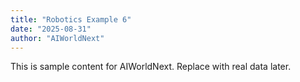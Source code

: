 ```yaml
---
title: "Robotics Example 6"
date: "2025-08-31"
author: "AIWorldNext"
---
```

This is sample content for AIWorldNext. Replace with real data later.
